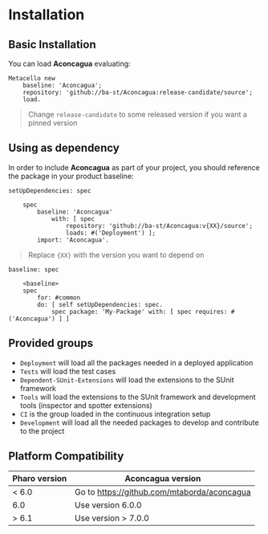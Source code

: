 # Installation

## Basic Installation

You can load **Aconcagua** evaluating:
```smalltalk
Metacello new
	baseline: 'Aconcagua';
	repository: 'github://ba-st/Aconcagua:release-candidate/source';
	load.
```
>  Change `release-candidate` to some released version if you want a pinned version

## Using as dependency

In order to include **Aconcagua** as part of your project, you should reference the package in your product baseline:

```smalltalk
setUpDependencies: spec

	spec
		baseline: 'Aconcagua'
			with: [ spec
				repository: 'github://ba-st/Aconcagua:v{XX}/source';
				loads: #('Deployment') ];
		import: 'Aconcagua'.
```
> Replace `{XX}` with the version you want to depend on

```smalltalk
baseline: spec

	<baseline>
	spec
		for: #common
		do: [ self setUpDependencies: spec.
			spec package: 'My-Package' with: [ spec requires: #('Aconcagua') ] ]
```

## Provided groups

- `Deployment` will load all the packages needed in a deployed application
- `Tests` will load the test cases
- `Dependent-SUnit-Extensions` will load the extensions to the SUnit framework
- `Tools` will load the extensions to the SUnit framework and development tools (inspector and spotter extensions)
- `CI` is the group loaded in the continuous integration setup
- `Development` will load all the needed packages to develop and contribute to the project

## Platform Compatibility

| Pharo version | Aconcagua version |
| ----------- | ------------- |
| < 6.0 | Go to https://github.com/mtaborda/aconcagua |
| 6.0 | Use version 6.0.0 |
| > 6.1 | Use version > 7.0.0 |
